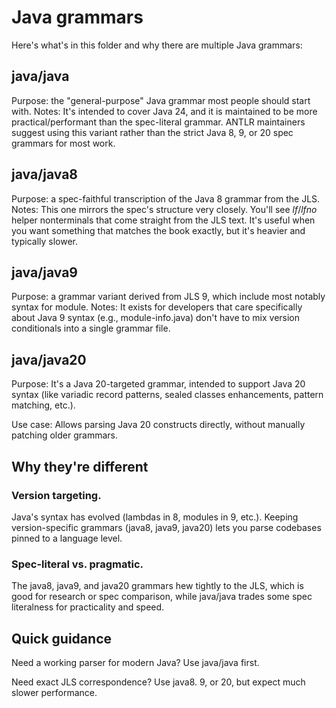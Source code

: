 # Java grammars

Here's what's in this folder and why there are multiple Java grammars:

## java/java

Purpose: the "general-purpose" Java grammar most people should start with.
Notes: It's intended to cover Java 24, and it is maintained to be more practical/performant than the spec-literal grammar.
ANTLR maintainers suggest using this variant rather than the strict Java 8, 9, or 20 spec grammars for most work.

## java/java8

Purpose: a spec-faithful transcription of the Java 8 grammar from the JLS. Notes: This one mirrors the spec's structure very closely. You'll see _lf_/_lfno_ helper nonterminals that come straight from the JLS text. It's useful when you
want something that matches the book exactly, but it's heavier and typically slower. 

## java/java9

Purpose: a grammar variant derived from JLS 9, which include most notably syntax for module. Notes: It exists for developers that care specifically about Java 9 syntax (e.g., module-info.java) don't have to mix version conditionals into a single grammar file. 

## java/java20
Purpose: It's a Java 20-targeted grammar, intended to support Java 20 syntax (like variadic
record patterns, sealed classes enhancements, pattern matching, etc.).

Use case: Allows parsing Java 20 constructs directly, without manually patching older grammars.

## Why they're different

### Version targeting.
Java's syntax has evolved (lambdas in 8, modules in 9, etc.). Keeping version-specific grammars (java8, java9, java20) lets you parse codebases pinned to a language level. 

### Spec-literal vs. pragmatic.
The java8, java9, and java20 grammars hew tightly to the JLS, which is good for research or spec comparison, while java/java trades some spec literalness for practicality and speed.

## Quick guidance
Need a working parser for modern Java? Use java/java first. 

Need exact JLS correspondence? Use java8. 9, or 20, but expect much slower performance. 

